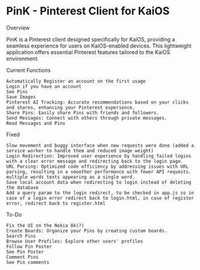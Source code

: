 # PinK - Pinterest Client for KaiOS

Overview

PinK is a Pinterest client designed specifically for KaiOS, providing a seamless experience for users on KaiOS-enabled devices. This lightweight application offers essential Pinterest features tailored to the KaiOS environment.

Current Functions

    Automatically Register an account on the first usage
    Login if you have an account
    See Pins
    Save Images
    Pinterest AI Tracking: Accurate recommendations based on your clicks and shares, enhancing your Pinterest experience.
    Share Pins: Easily share Pins with friends and followers.
    Send Messages: Connect with others through private messages.
    Read Messages and Pins

Fixed

    Slow movement and buggy interface when new requests were done (added a service worker to handle them and reduced image weight)
    Login Redirection: Improved user experience by handling failed logins with a clear error message and redirecting back to the login page.
    URL Parsing: Optimized code efficiency by addressing issues with URL parsing, resulting in a smoother performance with fewer API requests.
    multiple words texts appearing as a single word.
    Save local account data when redirecting to login instead of deleting the database
    Add a query param to the login redirect, to be checked in app.js so in case of a login error redirect back to login.html, in case of register error, redirect back to register.html

To-Do

    Fix the UI on the Nokia 8k(?)
    Create Boards: Organize your Pins by creating custom boards.
    Search Pins
    Browse User Profiles: Explore other users' profiles 
    Follow Pin Poster
    See Pin Poster
    Comment Pins
    See Pin comments
    

